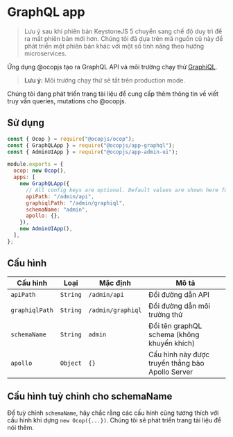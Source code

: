 <!--[meta]
section: api
subSection: apps
title: GraphQL app
[meta]-->

# GraphQL app

> Lưu ý sau khi phiên bản KeystoneJS 5 chuyển sang chế độ duy trì để ra mắt
> phiên bản mới hơn. Chúng tôi đã dựa trên mã nguồn cũ này để phát triển một
> phiên bản khác với một số tính năng theo hướng microservices.

Ứng dụng @ocopjs tạo ra GraphQL API và môi trường chạy thử
[GraphiQL](https://github.com/graphql/graphiql/blob/master/packages/graphiql/README.md).

> **Lưu ý:** Môi trường chạy thử sẽ tắt trên production mode.

Chúng tôi đang phát triển trang tài liệu để cung cấp thêm thông tin về viết truy
vấn queries, mutations cho @ocopjs.

## Sử dụng

```javascript
const { Ocop } = require("@ocopjs/ocop");
const { GraphQLApp } = require("@ocopjs/app-graphql");
const { AdminUIApp } = require("@ocopjs/app-admin-ui");

module.exports = {
  ocop: new Ocop(),
  apps: [
    new GraphQLApp({
      // All config keys are optional. Default values are shown here for completeness.
      apiPath: "/admin/api",
      graphiqlPath: "/admin/graphiql",
      schemaName: "admin",
      apollo: {},
    }),
    new AdminUIApp(),
  ],
};
```

## Cấu hình

| Cấu hình       | Loại     | Mặc định          | Mô tả                                            |
| -------------- | -------- | ----------------- | ------------------------------------------------ |
| `apiPath`      | `String` | `/admin/api`      | Đổi đường dẫn API                                |
| `graphiqlPath` | `String` | `/admin/graphiql` | Đổi đường dẫn môi trường thử                     |
| `schemaName`   | `String` | `admin`           | Đổi tên graphQL schema (không khuyến khích)      |
| `apollo`       | `Object` | `{}`              | Cấu hình này được truyền thẳng bào Apollo Server |

## Cấu hình tuỳ chỉnh cho schemaName

Để tuỳ chỉnh `schemaName`, hãy chắc rằng các cấu hình cũng tương thích với cấu
hình khi dựng `new Ocop({...})`. Chúng tôi sẽ phát triển trang tài liệu để nói
thêm.
